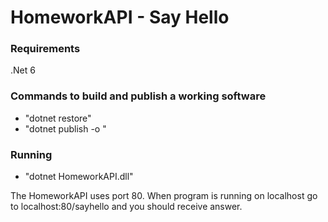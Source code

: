 # HomeworkAPI - Say Hello

### Requirements
.Net 6

### Commands to build and publish a working software
- "dotnet restore"
- "dotnet publish -o <directory where you want to publish>"

### Running
- "dotnet HomeworkAPI.dll"

The HomeworkAPI uses port 80. When program is running on localhost go to localhost:80/sayhello and you should receive answer.
